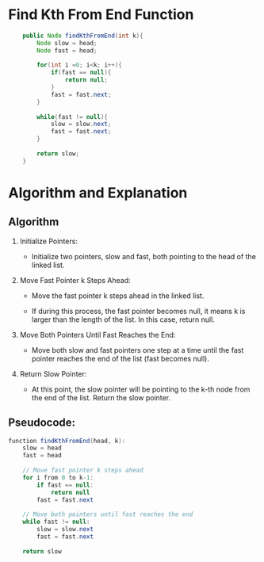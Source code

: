 # Find Kth From End Function
``` java
    public Node findKthFromEnd(int k){
        Node slow = head;
        Node fast = head;
        
        for(int i =0; i<k; i++){
            if(fast == null){
                return null;
            }
            fast = fast.next;
        }
        
        while(fast != null){
            slow = slow.next;
            fast = fast.next;
        }
        
        return slow;
    }
```
# Algorithm and Explanation

## Algorithm

1. Initialize Pointers:

    - Initialize two pointers, slow and fast, both pointing to the head of the linked list.

2. Move Fast Pointer k Steps Ahead:

    - Move the fast pointer k steps ahead in the linked list.

    - If during this process, the fast pointer becomes null, it means k is larger than the length of the list. In this case, return null.

3. Move Both Pointers Until Fast Reaches the End:

    - Move both slow and fast pointers one step at a time until the fast pointer reaches the end of the list (fast becomes null).

4. Return Slow Pointer:

    - At this point, the slow pointer will be pointing to the k-th node from the end of the list. Return the slow pointer.

## Pseudocode:

``` java
function findKthFromEnd(head, k):
    slow = head
    fast = head
    
    // Move fast pointer k steps ahead
    for i from 0 to k-1:
        if fast == null:
            return null
        fast = fast.next
    
    // Move both pointers until fast reaches the end
    while fast != null:
        slow = slow.next
        fast = fast.next
    
    return slow
```